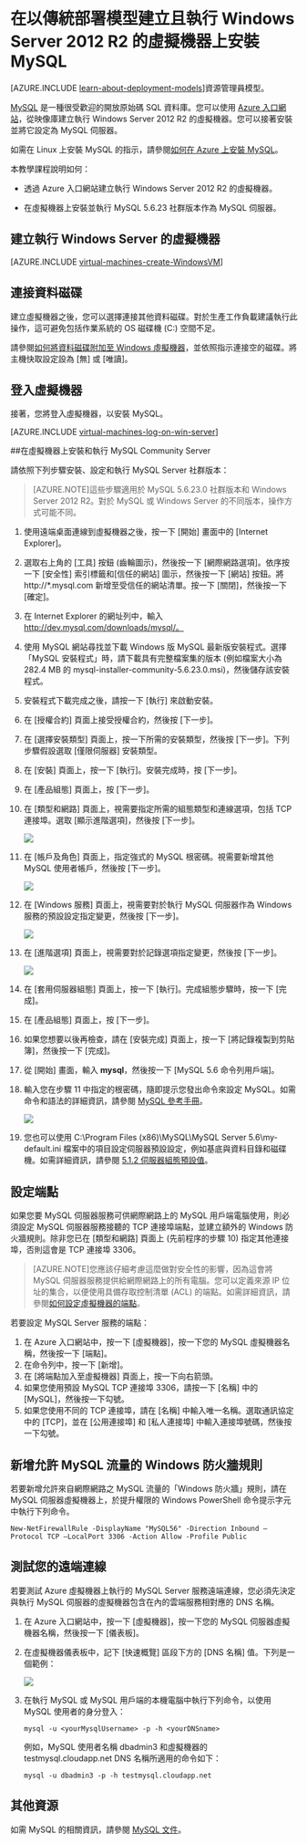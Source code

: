 <properties
	pageTitle="建立執行 MySQL 的 VM | Microsoft Azure"
	description="以傳統部署模型建立執行 Windows Server 2012 R2 的 Azure 虛擬機器，然後在該虛擬機器上安裝及設定 MySQL 資料庫。"
	services="virtual-machines"
	documentationCenter=""
	authors="cynthn"
	manager="timlt"
	editor="tysonn"
	tags="azure-service-management"/>

<tags
	ms.service="virtual-machines"
	ms.workload="infrastructure-services"
	ms.tgt_pltfrm="vm-windows"
	ms.devlang="na"
	ms.topic="article"
	ms.date="11/09/2015"
	ms.author="cynthn"/>


# 在以傳統部署模型建立且執行 Windows Server 2012 R2 的虛擬機器上安裝 MySQL

[AZURE.INCLUDE [learn-about-deployment-models](../../includes/learn-about-deployment-models-classic-include.md)]資源管理員模型。


[MySQL](http://www.mysql.com) 是一種很受歡迎的開放原始碼 SQL 資料庫。您可以使用 [Azure 入口網站](http://manage.windowsazure.com)，從映像庫建立執行 Windows Server 2012 R2 的虛擬機器。您可以接著安裝並將它設定為 MySQL 伺服器。

如需在 Linux 上安裝 MySQL 的指示，請參閱[如何在 Azure 上安裝 MySQL](virtual-machines-linux-install-mysql.md)。

本教學課程說明如何：

- 透過 Azure 入口網站建立執行 Windows Server 2012 R2 的虛擬機器。

- 在虛擬機器上安裝並執行 MySQL 5.6.23 社群版本作為 MySQL 伺服器。


## 建立執行 Windows Server 的虛擬機器

[AZURE.INCLUDE [virtual-machines-create-WindowsVM](../../includes/virtual-machines-create-windowsvm.md)]

## 連接資料磁碟

建立虛擬機器之後，您可以選擇連接其他資料磁碟。對於生產工作負載建議執行此操作，這可避免包括作業系統的 OS 磁碟機 (C:) 空間不足。

請參閱[如何將資料磁碟附加至 Windows 虛擬機器](storage-windows-attach-disk.md)，並依照指示連接空的磁碟。將主機快取設定設為 [無] 或 [唯讀]。

## 登入虛擬機器

接著，您將登入虛擬機器，以安裝 MySQL。

[AZURE.INCLUDE [virtual-machines-log-on-win-server](../../includes/virtual-machines-log-on-win-server.md)]

##在虛擬機器上安裝和執行 MySQL Community Server

請依照下列步驟安裝、設定和執行 MySQL Server 社群版本：

> [AZURE.NOTE]這些步驟適用於 MySQL 5.6.23.0 社群版本和 Windows Server 2012 R2。對於 MySQL 或 Windows Server 的不同版本，操作方式可能不同。

1.	使用遠端桌面連線到虛擬機器之後，按一下 [開始] 畫面中的 [Internet Explorer]。
2.	選取右上角的 [工具] 按鈕 (齒輪圖示)，然後按一下 [網際網路選項]。依序按一下 [安全性] 索引標籤和[信任的網站] 圖示，然後按一下 [網站] 按鈕。將 http://*.mysql.com 新增至受信任的網站清單。按一下 [關閉]，然後按一下 [確定]。
3.	在 Internet Explorer 的網址列中，輸入 http://dev.mysql.com/downloads/mysql/。
4.	使用 MySQL 網站尋找並下載 Windows 版 MySQL 最新版安裝程式。選擇「MySQL 安裝程式」時，請下載具有完整檔案集的版本 (例如檔案大小為 282.4 MB 的 mysql-installer-community-5.6.23.0.msi)，然後儲存該安裝程式。
5.	安裝程式下載完成之後，請按一下 [執行] 來啟動安裝。
6.	在 [授權合約] 頁面上接受授權合約，然後按 [下一步]。
7.	在 [選擇安裝類型] 頁面上，按一下所需的安裝類型，然後按 [下一步]。下列步驟假設選取 [僅限伺服器] 安裝類型。
8.	在 [安裝] 頁面上，按一下 [執行]。安裝完成時，按 [下一步]。
9.	在 [產品組態] 頁面上，按 [下一步]。
10.	在 [類型和網路] 頁面上，視需要指定所需的組態類型和連線選項，包括 TCP 連接埠。選取 [顯示進階選項]，然後按 [下一步]。

	![](./media/virtual-machines-mysql-windows-server-2008r2/MySQL_TypeNetworking.png)

11.	在 [帳戶及角色] 頁面上，指定強式的 MySQL 根密碼。視需要新增其他 MySQL 使用者帳戶，然後按 [下一步]。

	![](./media/virtual-machines-mysql-windows-server-2008r2/MySQL_AccountsRoles_Filled.png)

12.	在 [Windows 服務] 頁面上，視需要對於執行 MySQL 伺服器作為 Windows 服務的預設設定指定變更，然後按 [下一步]。

	![](./media/virtual-machines-mysql-windows-server-2008r2/MySQL_WindowsService.png)

13.	在 [進階選項] 頁面上，視需要對於記錄選項指定變更，然後按 [下一步]。

	![](./media/virtual-machines-mysql-windows-server-2008r2/MySQL_AdvOptions.png)

14.	在 [套用伺服器組態] 頁面上，按一下 [執行]。完成組態步驟時，按一下 [完成]。
15.	在 [產品組態] 頁面上，按 [下一步]。
16.	如果您想要以後再檢查，請在 [安裝完成] 頁面上，按一下 [將記錄複製到剪貼簿]，然後按一下 [完成]。
17.	從 [開始] 畫面，輸入 **mysql**，然後按一下 [MySQL 5.6 命令列用戶端]。
18.	輸入您在步驟 11 中指定的根密碼，隨即提示您發出命令來設定 MySQL。如需命令和語法的詳細資訊，請參閱 [MySQL 參考手冊](http://dev.mysql.com/doc/refman/5.6/en/server-configuration-defaults.html)。

	![](./media/virtual-machines-mysql-windows-server-2008r2/MySQL_CommandPrompt.png)

19.	您也可以使用 C:\Program Files (x86)\MySQL\MySQL Server 5.6\my-default.ini 檔案中的項目設定伺服器預設設定，例如基底與資料目錄和磁碟機。如需詳細資訊，請參閱 [5.1.2 伺服器組態預設值](http://dev.mysql.com/doc/refman/5.6/en/server-configuration-defaults.html)。

## 設定端點

如果您要 MySQL 伺服器服務可供網際網路上的 MySQL 用戶端電腦使用，則必須設定 MySQL 伺服器服務接聽的 TCP 連接埠端點，並建立額外的 Windows 防火牆規則。除非您已在 [類型和網路] 頁面上 (先前程序的步驟 10) 指定其他連接埠，否則這會是 TCP 連接埠 3306。


> [AZURE.NOTE]您應該仔細考慮這麼做對安全性的影響，因為這會將 MySQL 伺服器服務提供給網際網路上的所有電腦。您可以定義來源 IP 位址的集合，以便使用具備存取控制清單 (ACL) 的端點。如需詳細資訊，請參閱[如何設定虛擬機器的端點](virtual-machines-set-up-endpoints.md)。


若要設定 MySQL Server 服務的端點：

1.	在 Azure 入口網站中，按一下 [虛擬機器]，按一下您的 MySQL 虛擬機器名稱，然後按一下 [端點]。
2.	在命令列中，按一下 [新增]。
3.	在 [將端點加入至虛擬機器] 頁面上，按一下向右箭頭。
4.	如果您使用預設 MySQL TCP 連接埠 3306，請按一下 [名稱] 中的 [MySQL]，然後按一下勾號。
5.	如果您使用不同的 TCP 連接埠，請在 [名稱] 中輸入唯一名稱。選取通訊協定中的 [TCP]，並在 [公用連接埠] 和 [私人連接埠] 中輸入連接埠號碼，然後按一下勾號。

## 新增允許 MySQL 流量的 Windows 防火牆規則

若要新增允許來自網際網路之 MySQL 流量的「Windows 防火牆」規則，請在 MySQL 伺服器虛擬機器上，於提升權限的 Windows PowerShell 命令提示字元中執行下列命令。

	New-NetFirewallRule -DisplayName "MySQL56" -Direction Inbound –Protocol TCP –LocalPort 3306 -Action Allow -Profile Public


	
## 測試您的遠端連線


若要測試 Azure 虛擬機器上執行的 MySQL Server 服務遠端連線，您必須先決定與執行 MySQL 伺服器的虛擬機器包含在內的雲端服務相對應的 DNS 名稱。

1.	在 Azure 入口網站中，按一下 [虛擬機器]，按一下您的 MySQL 伺服器虛擬機器名稱，然後按一下 [儀表板]。
2.	在虛擬機器儀表板中，記下 [快速概覽] 區段下方的 [DNS 名稱] 值。下列是一個範例：

	![](./media/virtual-machines-mysql-windows-server-2008r2/MySQL_DNSName.png)

3.	在執行 MySQL 或 MySQL 用戶端的本機電腦中執行下列命令，以使用 MySQL 使用者的身分登入：

		mysql -u <yourMysqlUsername> -p -h <yourDNSname>

	例如，MySQL 使用者名稱 dbadmin3 和虛擬機器的 testmysql.cloudapp.net DNS 名稱所適用的命令如下：

		mysql -u dbadmin3 -p -h testmysql.cloudapp.net


## 其他資源

如需 MySQL 的相關資訊，請參閱 [MySQL 文件](http://dev.mysql.com/doc/)。

<!---HONumber=Nov15_HO3-->